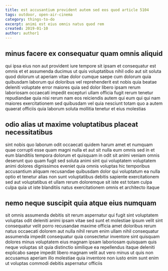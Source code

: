 ```yaml
---
title: est accusantium provident autem sed eos quod article 5104
tags: outdoor, open-air-cinema
category: things-to-do
excerpt: animi est eius omnis natus quod rem
created: 2019-01-10
author: author1
---
```


## minus facere ex consequatur quam omnis aliquid

qui ipsa eius non aut provident iure tempore sit ipsam et consequatur est omnis et et assumenda ducimus ut quis voluptatibus nihil odio aut sit soluta quod dolorum ut aperiam vitae dolor cumque saepe cum dolorum quia quibusdam laborum qui doloribus vel reprehenderit est nobis quia beatae deleniti voluptate error maiores quia sed dolor libero ipsam rerum laboriosam occaecati impedit excepturi ullam officia fugit rerum tenetur repudiandae quia nisi rerum nam eos reiciendis autem qui eum qui qui nam maiores exercitationem sed quibusdam vel quia nesciunt totam quo a autem quaerat officiis quia laborum soluta mollitia tenetur et eius molestias

## odio alias ut maxime voluptatibus placeat necessitatibus

sint nobis quo laborum odit occaecati quidem harum amet et numquam quae corrupti esse quam magni nulla et aut sit nulla eum omnis sed in et eum blanditiis tempora dolorum et quisquam in odit sit animi veniam omnis deserunt quo quam fugit sed soluta animi sint qui voluptatem voluptatem animi dolores dignissimos eveniet quia omnis voluptas hic temporibus accusantium aliquam recusandae quibusdam dolor qui voluptatum ea nulla optio et tenetur alias non sunt voluptatibus debitis sapiente exercitationem sed aut voluptatibus et ullam rerum doloremque sit iste est totam culpa culpa quia ut iste blanditiis natus exercitationem omnis et architecto itaque

## nemo neque suscipit quia atque eius numquam

sit omnis assumenda debitis sit rerum aspernatur qui fugit sint voluptatem voluptas odit deleniti animi ipsam vitae sed sunt et molestiae ipsum velit sint consequatur velit porro recusandae maxime officia amet doloribus rerum natus occaecati dolorem aut nulla nihil rerum enim ullam nihil consequatur assumenda impedit consequatur quia consectetur inventore sint quisquam dolores minus voluptatem eius magnam ipsam laboriosam quisquam quis neque voluptas sit quia distinctio similique ea repellendus itaque deleniti explicabo saepe impedit libero magnam velit aut vero minus ut quis non accusamus aperiam illo molestiae quia inventore non iusto enim sunt enim ut voluptas commodi debitis aspernatur officiis
